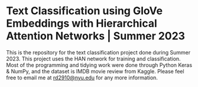 # Text Classification using GloVe Embeddings with Hierarchical Attention Networks | Summer 2023
This is the repository for the text classification project done during Summer 2023. This project uses the HAN network for training and classification. Most of the programming and tidying work were done through Python Keras & NumPy, and the dataset is IMDB movie review from Kaggle. Please feel free to email me at rd2910@nyu.edu for any more information.
